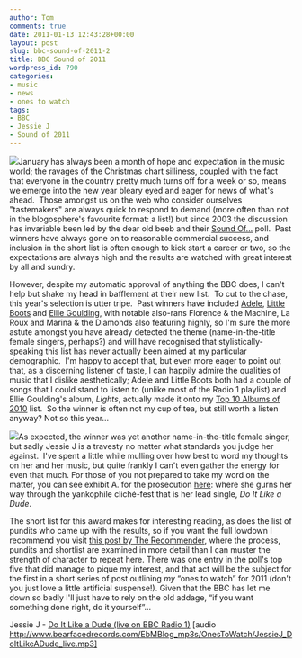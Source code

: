 ```yaml
---
author: Tom
comments: true
date: 2011-01-13 12:43:28+00:00
layout: post
slug: bbc-sound-of-2011-2
title: BBC Sound of 2011
wordpress_id: 790
categories:
- music
- news
- ones to watch
tags: 
- BBC
- Jessie J
- Sound of 2011
---
```


[![](http://eatenbymonsters.files.wordpress.com/2011/01/bbc-sound-of-2011.jpg)](http://eatenbymonsters.files.wordpress.com/2011/01/bbc-sound-of-2011.jpg)January has always been a month of hope and expectation in the music world; the ravages of the Christmas chart silliness, coupled with the fact that everyone in the country pretty much turns off for a week or so, means we emerge into the new year bleary eyed and eager for news of what's ahead.  Those amongst us on the web who consider ourselves "tastemakers" are always quick to respond to demand (more often than not in the blogosphere's favourite format: a list!) but since 2003 the discussion has invariable been led by the dear old beeb and their [Sound Of...](http://www.bbc.co.uk/music/soundof/2011/artists/) poll.  Past winners have always gone on to reasonable commercial success, and inclusion in the short list is often enough to kick start a career or two, so the expectations are always high and the results are watched with great interest by all and sundry.

However, despite my automatic approval of anything the BBC does, I can't help but shake my head in bafflement at their new  list.  To cut to the chase, this year's selection is utter tripe.  Past winners have included [Adele](http://www.bbc.co.uk/music/soundof/2008/), [Little Boots](http://www.bbc.co.uk/music/soundof/2009/) and [Ellie Goulding](http://www.bbc.co.uk/music/soundof/2010/), with notable also-rans Florence & the Machine, La Roux and Marina & the Diamonds also featuring highly, so I'm sure the more astute amongst you have already detected the theme (name-in-the-title female singers, perhaps?) and will have recognised that stylistically-speaking this list has never actually been aimed at my particular demographic.  I'm happy to accept that, but even more eager to point out that, as a discerning listener of taste, I can happily admire the qualities of music that I dislike aesthetically; Adele and Little Boots both had a couple of songs that I could stand to listen to (unlike most of the Radio 1 playlist) and Ellie Goulding's album, _Lights_,  actually made it onto my [Top 10 Albums of 2010](http://eatenbymonsters.wordpress.com/2011/01/04/top-10-songs-of-2010/) list.  So the winner is often not my cup of tea, but still worth a listen anyway? Not so this year...

[![](http://eatenbymonsters.files.wordpress.com/2011/01/jessiej.jpg?w=300)](http://eatenbymonsters.files.wordpress.com/2011/01/jessiej.jpg)As expected, the winner was yet another name-in-the-title female singer, but sadly Jessie J is a travesty no matter what standards you judge her against.  I've spent a little while mulling over how best to word my thoughts on her and her music, but quite frankly I can't even gather the energy for even that much.  For those of you not prepared to take my word on the matter, you can see exhibit A. for the prosecution [here](http://www.bbc.co.uk/music/soundof/2011/artists/jessiej/): where she gurns her way through the yankophile cliché-fest that is her lead single, _Do It Like a Dude_.

The short list for this award makes for interesting reading, as does the list of pundits who came up with the results, so if you want the full lowdown I recommend you visit [this post by The Recommender](http://therecommender.net/2010/12/07/bbc-sound-of-2011-poll/), where the process, pundits and shortlist are examined in more detail than I can muster the strength of character to repeat here.  There was one entry in the poll's top five that did manage to pique my interest, and that act will be the subject for the first in a short series of post outlining _my_ “ones to watch” for 2011 (don't you just love a little artificial suspense!).  Given that the BBC has let me down so badly I'll just have to rely on the old addage, “if you want something done right, do it yourself”...

Jessie J - [Do It Like a Dude (live on BBC Radio 1)](http://www.bearfacedrecords.com/EbMBlog_mp3s/OnesToWatch/JessieJ_DoItLikeADude_live.mp3) [audio http://www.bearfacedrecords.com/EbMBlog_mp3s/OnesToWatch/JessieJ_DoItLikeADude_live.mp3]
